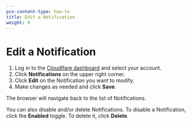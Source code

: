 ```yaml
---
pcx-content-type: how-to
title: Edit a Notification
weight: 9
---
```


# Edit a Notification

1.  Log in to the [Cloudflare dashboard](https://dash.cloudflare.com/login) and select your account.
2.  Click **Notifications** on the upper right corner.
3.  Click **Edit** on the Notification you want to modify.
4.  Make changes as needed and click **Save**.

The browser will navigate back to the list of Notifications.

<Aside type="note" header="Note">

You can also disable and/or delete Notifications. To disable a Notification, click the **Enabled** toggle. To delete it, click **Delete**.

</Aside>
